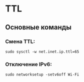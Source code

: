 # TTL

## Основные команды

### Смена TTL:
```
sudo sysctl -w net.inet.ip.ttl=65
```
### Отключение IPv6:
```
sudo networksetup -setv6off Wi-Fi
```
